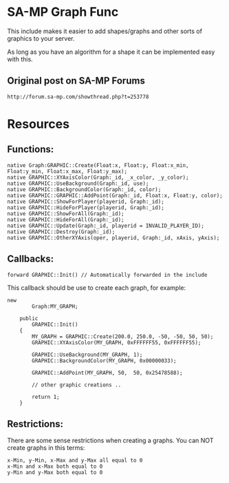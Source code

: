 # SA-MP Graph Func

This include makes it easier to add shapes/graphs and other sorts of graphics to your server.

As long as you have an algorithm for a shape it can be implemented easy with this.

## Original post on SA-MP Forums

	http://forum.sa-mp.com/showthread.php?t=253778

# Resources

## Functions:

```
native Graph:GRAPHIC::Create(Float:x, Float:y, Float:x_min, Float:y_min, Float:x_max, Float:y_max);
native GRAPHIC::XYAxisColor(Graph:_id, _x_color, _y_color);
native GRAPHIC::UseBackground(Graph:_id, use);
native GRAPHIC::BackgroundColor(Graph:_id, color);
native GRAPHIC::GRAPHIC::AddPoint(Graph:_id, Float:x, Float:y, color);
native GRAPHIC::ShowForPlayer(playerid, Graph:_id);
native GRAPHIC::HideForPlayer(playerid, Graph:_id);
native GRAPHIC::ShowForAll(Graph:_id);
native GRAPHIC::HideForAll(Graph:_id);
native GRAPHIC::Update(Graph:_id, playerid = INVALID_PLAYER_ID);
native GRAPHIC::Destroy(Graph:_id);
native GRAPHIC::OtherXYAxis(oper, playerid, Graph:_id, xAxis, yAxis);
```

## Callbacks:

```forward GRAPHIC::Init() // Automatically forwarded in the include ```

This callback should be use to create each graph, for example:

```
new
		Graph:MY_GRAPH;

	public
		GRAPHIC::Init()
	{
		MY_GRAPH = GRAPHIC::Create(200.0, 250.0, -50, -50, 50, 50);
		GRAPHIC::XYAxisColor(MY_GRAPH, 0xFFFFFF55, 0xFFFFFF55);

		GRAPHIC::UseBackground(MY_GRAPH, 1);
		GRAPHIC::BackgroundColor(MY_GRAPH, 0x00000033);

		GRAPHIC::AddPoint(MY_GRAPH, 50,  50, 0x25478588);

		// other graphic creations ..

		return 1;
	}
```

## Restrictions:

There are some sense restrictions when creating a graphs.
You can NOT create graphs in this terms:

```
x-Min, y-Min, x-Max and y-Max all equal to 0
x-Min and x-Max both equal to 0
y-Min and y-Max both equal to 0
```